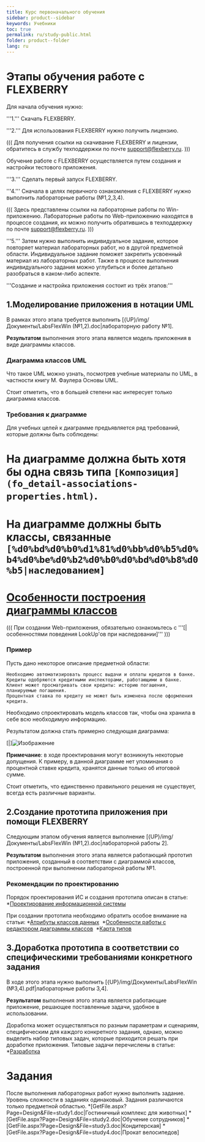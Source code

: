 ```yaml
---
title: Курс первоначального обучения
sidebar: product--sidebar
keywords: Учебники
toc: true
permalink: ru/study-public.html
folder: product--folder
lang: ru
---
```




# Этапы обучения работе с FLEXBERRY

Для начала обучения нужно:

'''1.''' Скачать FLEXBERRY. 

'''2.''' Для использования FLEXBERRY нужно получить лицензию. 

(((
<msg type=caution>Для получения ссылки на скачивание FLEXBERRY и лицензии, обратитесь в службу техподдержки по почте support@flexberry.ru.</msg>
)))

Обучение работе с FLEXBERRY осуществляется путем создания и настройки тестового приложения. 

'''3.''' Сделать первый запуск FLEXBERRY. 

'''4.''' Сначала в целях первичного ознакомления с FLEXBERRY нужно выполнить лабораторные работы (№1,2,3,4). 

(((
<msg type=note>Здесь представлены ссылки на лабораторные работы по Win-приложению. Лабораторные работы по Web-приложению находятся в процессе создания, их можно получить обратившись в техподдержку по почте support@flexberry.ru.
</msg>
)))

'''5.''' Затем нужно выполнить индивидуальное задание, которое повторяет материал лабораторных работ, но в другой предметной области. Индивидуальное задание поможет закрепить усвоенный материал из лабораторных работ. Также в процессе выполнения индивидуального задания можно углубиться и более детально разобраться в каком-либо аспекте. 



'''Создание и настройка приложения состоит из трёх этапов:'''


## 1.Моделирование приложения в нотации UML
В рамках этого этапа требуется выполнить [{UP}/img/Документы/LabsFlexWin (№1,2).doc|лабораторную работу №1]. 

__Результатом__ выполнения этого этапа является модель приложения в виде диаграммы классов.


### Диаграмма классов UML
Что такое UML можно узнать, посмотрев учебные материалы по UML, в частности книгу М. Фаулера Основы UML.

Стоит отметить, что в большей степени нас интересует только диаграмма классов.


### Требования к диаграмме
Для учебных целей к диаграмме предъявляется ряд требований, которые должны быть соблюдены:

# На диаграмме должна быть хотя бы одна связь типа `[Композиция](fo_detail-associations-properties.html)`.
# На диаграмме должны быть классы, связанные `[%d0%bd%d0%b0%d1%81%d0%bb%d0%b5%d0%b4%d0%be%d0%b2%d0%b0%d0%bd%d0%b8%d0%b5|наследованием]`
# [Особенности построения диаграммы классов](fd_class-diagram-constraction.html)


(((
<msg type=important>При создании Web-приложения, обязательно ознакомьтесь с '''[|особенностями поведения LookUp'ов при наследовании]'''
</msg>
)))


### Пример
Пусть дано некоторое описание предметной области:


```
Необходимо автоматизировать процесс выдачи и оплаты кредитов в банке. 
Кредиты одобряются кредитными инспекторами, работающими в банке. 
Клиент может просматривать свои кредиты: историю погашения, планируемые погашения. 
Процентная ставка по кредиту не может быть изменена после оформления кредита.
```

Необходимо спроектировать модель классов так, чтобы она хранила в себе всю необходимую информацию.


Результатом должна стать примерно следующая диаграмма:


[|]![Изображение](/images/img/Filters/FilterExDiagram.PNG)



__Примечание__: в ходе проектирования могут возникнуть некоторые допущения. К примеру, в данной диаграмме нет упоминания о процентной ставке кредита, хранятся данные только об итоговой сумме.


Стоит отметить, что единственно правильного решения не существует, всегда есть различные варианты.



## 2.Создание прототипа приложения при помощи FLEXBERRY
Следующим этапом обучения является выполнение [{UP}/img/Документы/LabsFlexWin (№1,2).doc|лабораторной работы 2]. 

__Результатом__ выполнения этого этапа является работающий прототип приложения, созданный в соответствии с диаграммой классов, построенной при выполнении лабораторной работы №1.


### Рекомендации по проектированию

Порядок проектирования ИС и создания прототипа описан в статье:
*[Проектирование информационной системы](design.html) 

При создании прототипа необходимо обратить особое внимание на статьи:
*[Атрибуты классов данных](fo_attributes-class-data.html) 
*[Особенности работы с редактором диаграммы классов](class-diagram-editor-features-work.html) 
*[Карта типов](fd_types-map.html)
## 3.Доработка прототипа в соответствии со специфическими требованиями конкретного задания
В ходе этого этапа нужно выполнить [{UP}/img/Документы/LabsFlexWin (№3,4).pdf|лабораторные работы 3,4].

__Результатом__ выполнения этого этапа является работающие приложение, решающее поставленные задачи, удобное в использовании.

Доработка может осуществляться по разным параметрам и сценариям, специфическим для каждого конкретного задания, однако, можно выделить набор типовых задач, которые приходится решать при доработке приложения. Типовые задачи перечислены в статье:
*[Разработка](development.html)


# Задания
После выполнения лабораторных работ нужно выполнить задание. Уровень сложности в заданиях одинаковый. Задания различаются только предметной областью. 
*[GetFile.aspx?Page=Design&File=study1.doc|Гостиничный комплекс для животных]
*[GetFile.aspx?Page=Design&File=study2.doc|Обучение сотрудников]
*[GetFile.aspx?Page=Design&File=study3.doc|Кондитерская]
*[GetFile.aspx?Page=Design&File=study4.doc|Прокат велосипедов]
